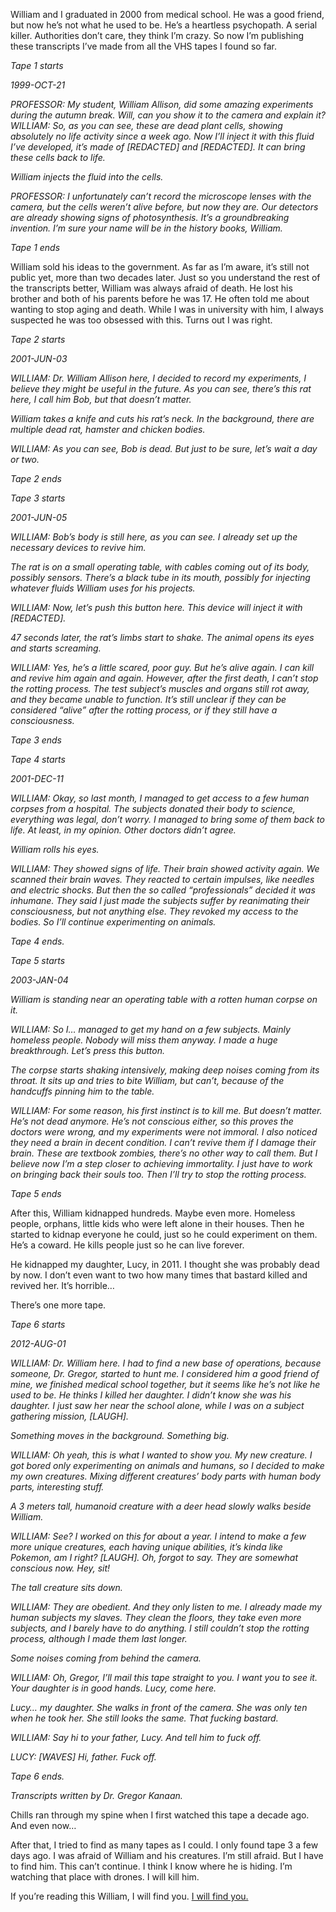 William and I graduated in 2000 from medical school. He was a good friend, but now he’s not what he used to be. He’s a heartless psychopath. A serial killer. Authorities don’t care, they think I’m crazy. So now I’m publishing these transcripts I’ve made from all the VHS tapes I found so far.

*Tape 1 starts*

*1999-OCT-21*

*PROFESSOR: My student, William Allison, did some amazing experiments during the autumn break. Will, can you show it to the camera and explain it?WILLIAM: So, as you can see, these are dead plant cells, showing absolutely no life activity since a week ago. Now I’ll inject it with this fluid I’ve developed, it’s made of \[REDACTED\] and \[REDACTED\]. It can bring these cells back to life.*

*William injects the fluid into the cells.*

*PROFESSOR: I unfortunately can’t record the microscope lenses with the camera, but the cells weren’t alive before, but now they are. Our detectors are already showing signs of photosynthesis. It’s a groundbreaking invention. I’m sure your name will be in the history books, William.*

*Tape 1 ends*

William sold his ideas to the government. As far as I’m aware, it’s still not public yet, more than two decades later. Just so you understand the rest of the transcripts better, William was always afraid of death. He lost his brother and both of his parents before he was 17. He often told me about wanting to stop aging and death. While I was in university with him, I always suspected he was too obsessed with this. Turns out I was right.

*Tape 2 starts*

*2001-JUN-03*

*WILLIAM: Dr. William Allison here, I decided to record my experiments, I believe they might be useful in the future. As you can see, there’s this rat here, I call him Bob, but that doesn’t matter.*

*William takes a knife and cuts his rat’s neck. In the background, there are multiple dead rat, hamster and chicken bodies.*

*WILLIAM: As you can see, Bob is dead. But just to be sure, let’s wait a day or two.*

*Tape 2 ends*

*Tape 3 starts*

*2001-JUN-05*

*WILLIAM: Bob’s body is still here, as you can see. I already set up the necessary devices to revive him.*

*The rat is on a small operating table, with cables coming out of its body, possibly sensors. There’s a black tube in its mouth, possibly for injecting whatever fluids William uses for his projects.*

*WILLIAM: Now, let’s push this button here. This device will inject it with \[REDACTED\].*

*47 seconds later, the rat’s limbs start to shake. The animal opens its eyes and starts screaming.*

*WILLIAM: Yes, he’s a little scared, poor guy. But he’s alive again. I can kill and revive him again and again. However, after the first death, I can’t stop the rotting process. The test subject’s muscles and organs still rot away, and they became unable to function. It’s still unclear if they can be considered “alive” after the rotting process, or if they still have a consciousness.*

*Tape 3 ends*

*Tape 4 starts*

*2001-DEC-11*

*WILLIAM: Okay, so last month, I managed to get access to a few human corpses from a hospital. The subjects donated their body to science, everything was legal, don’t worry. I managed to bring some of them back to life. At least, in my opinion. Other doctors didn’t agree.*

*William rolls his eyes.*

*WILLIAM: They showed signs of life. Their brain showed activity again. We scanned their brain waves. They reacted to certain impulses, like needles and electric shocks. But then the so called “professionals” decided it was inhumane. They said I just made the subjects suffer by reanimating their consciousness, but not anything else. They revoked my access to the bodies. So I’ll continue experimenting on animals.*

*Tape 4 ends.*

*Tape 5 starts*

*2003-JAN-04*

*William is standing near an operating table with a rotten human corpse on it.*

*WILLIAM: So I… managed to get my hand on a few subjects. Mainly homeless people. Nobody will miss them anyway. I made a huge breakthrough. Let’s press this button.*

*The corpse starts shaking intensively, making deep noises coming from its throat. It sits up and tries to bite William, but can’t, because of the handcuffs pinning him to the table.*

*WILLIAM: For some reason, his first instinct is to kill me. But doesn’t matter. He’s not dead anymore. He’s not conscious either, so this proves the doctors were wrong, and my experiments were not immoral. I also noticed they need a brain in decent condition. I can’t revive them if I damage their brain. These are textbook zombies, there’s no other way to call them. But I believe now I’m a step closer to achieving immortality. I just have to work on bringing back their souls too. Then I’ll try to stop the rotting process.*

*Tape 5 ends*

After this, William kidnapped hundreds. Maybe even more. Homeless people, orphans, little kids who were left alone in their houses. Then he started to kidnap everyone he could, just so he could experiment on them. He’s a coward. He kills people just so he can live forever.

He kidnapped my daughter, Lucy, in 2011. I thought she was probably dead by now. I don’t even want to two how many times that bastard killed and revived her. It’s horrible…

There’s one more tape.

*Tape 6 starts*

*2012-AUG-01*

*WILLIAM: Dr. William here. I had to find a new base of operations, because someone, Dr. Gregor, started to hunt me. I considered him a good friend of mine, we finished medical school together, but it seems like he’s not like he used to be. He thinks I killed her daughter. I didn’t know she was his daughter. I just saw her near the school alone, while I was on a subject gathering mission, \[LAUGH\].*

*Something moves in the background. Something big.*

*WILLIAM: Oh yeah, this is what I wanted to show you. My new creature. I got bored only experimenting on animals and humans, so I decided to make my own creatures. Mixing different creatures’ body parts with human body parts, interesting stuff.*

*A 3 meters tall, humanoid creature with a deer head slowly walks beside William.*

*WILLIAM: See? I worked on this for about a year. I intend to make a few more unique creatures, each having unique abilities, it’s kinda like Pokemon, am I right? \[LAUGH\]. Oh, forgot to say. They are somewhat conscious now. Hey, sit!*

*The tall creature sits down.*

*WILLIAM: They are obedient. And they only listen to me. I already made my human subjects my slaves. They clean the floors, they take even more subjects, and I barely have to do anything. I still couldn’t stop the rotting process, although I made them last longer.*

*Some noises coming from behind the camera.*

*WILLIAM: Oh, Gregor, I’ll mail this tape straight to you. I want you to see it. Your daughter is in good hands. Lucy, come here.*

*Lucy… my daughter. She walks in front of the camera. She was only ten when he took her. She still looks the same. That fucking bastard.*

*WILLIAM: Say hi to your father, Lucy. And tell him to fuck off.*

*LUCY: \[WAVES\] Hi, father. Fuck off.*

*Tape 6 ends.*

*Transcripts written by Dr. Gregor Kanaan.*

Chills ran through my spine when I first watched this tape a decade ago. And even now…

After that, I tried to find as many tapes as I could. I only found tape 3 a few days ago. I was afraid of William and his creatures. I’m still afraid. But I have to find him. This can’t continue. I think I know where he is hiding. I’m watching that place with drones. I will kill him.

If you’re reading this William, I will find you. [I will find you.](https://www.reddit.com/r/polgari/)